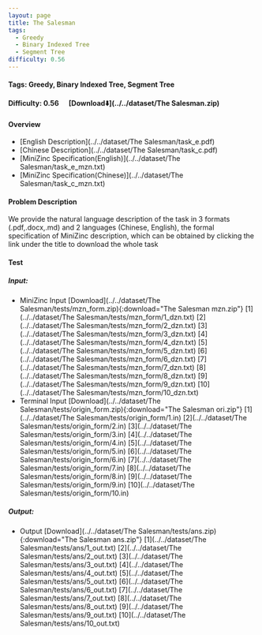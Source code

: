 ```yaml
---
layout: page
title: The Salesman
tags:
  - Greedy
  - Binary Indexed Tree
  - Segment Tree
difficulty: 0.56
---
```


#### Tags: Greedy, Binary Indexed Tree, Segment Tree
#### Difficulty: 0.56 &nbsp;&nbsp;&nbsp;&nbsp; [Download⬇️](../../dataset/The Salesman.zip)
#### Overview
- [English Description](../../dataset/The Salesman/task_e.pdf)
- [Chinese Description](../../dataset/The Salesman/task_c.pdf)
- [MiniZinc Specification(English)](../../dataset/The Salesman/task_e_mzn.txt)
- [MiniZinc Specification(Chinese)](../../dataset/The Salesman/task_c_mzn.txt)

#### Problem Description
We provide the natural language description of the task in 3 formats (.pdf,.docx,.md) and 2 languages (Chinese, English), the formal specification of MiniZinc description, which can be obtained by clicking the link under the title to download the whole task
#### Test
##### Input:
- MiniZinc Input [Download](../../dataset/The Salesman/tests/mzn_form.zip){:download="The Salesman mzn.zip"} [1](../../dataset/The Salesman/tests/mzn_form/1_dzn.txt) [2](../../dataset/The Salesman/tests/mzn_form/2_dzn.txt) [3](../../dataset/The Salesman/tests/mzn_form/3_dzn.txt) [4](../../dataset/The Salesman/tests/mzn_form/4_dzn.txt) [5](../../dataset/The Salesman/tests/mzn_form/5_dzn.txt) [6](../../dataset/The Salesman/tests/mzn_form/6_dzn.txt) [7](../../dataset/The Salesman/tests/mzn_form/7_dzn.txt) [8](../../dataset/The Salesman/tests/mzn_form/8_dzn.txt) [9](../../dataset/The Salesman/tests/mzn_form/9_dzn.txt) [10](../../dataset/The Salesman/tests/mzn_form/10_dzn.txt) 
- Terminal Input [Download](../../dataset/The Salesman/tests/origin_form.zip){:download="The Salesman ori.zip"} [1](../../dataset/The Salesman/tests/origin_form/1.in) [2](../../dataset/The Salesman/tests/origin_form/2.in) [3](../../dataset/The Salesman/tests/origin_form/3.in) [4](../../dataset/The Salesman/tests/origin_form/4.in) [5](../../dataset/The Salesman/tests/origin_form/5.in) [6](../../dataset/The Salesman/tests/origin_form/6.in) [7](../../dataset/The Salesman/tests/origin_form/7.in) [8](../../dataset/The Salesman/tests/origin_form/8.in) [9](../../dataset/The Salesman/tests/origin_form/9.in) [10](../../dataset/The Salesman/tests/origin_form/10.in) 

##### Output:
- Output [Download](../../dataset/The Salesman/tests/ans.zip){:download="The Salesman ans.zip"} [1](../../dataset/The Salesman/tests/ans/1_out.txt) [2](../../dataset/The Salesman/tests/ans/2_out.txt) [3](../../dataset/The Salesman/tests/ans/3_out.txt) [4](../../dataset/The Salesman/tests/ans/4_out.txt) [5](../../dataset/The Salesman/tests/ans/5_out.txt) [6](../../dataset/The Salesman/tests/ans/6_out.txt) [7](../../dataset/The Salesman/tests/ans/7_out.txt) [8](../../dataset/The Salesman/tests/ans/8_out.txt) [9](../../dataset/The Salesman/tests/ans/9_out.txt) [10](../../dataset/The Salesman/tests/ans/10_out.txt) 

